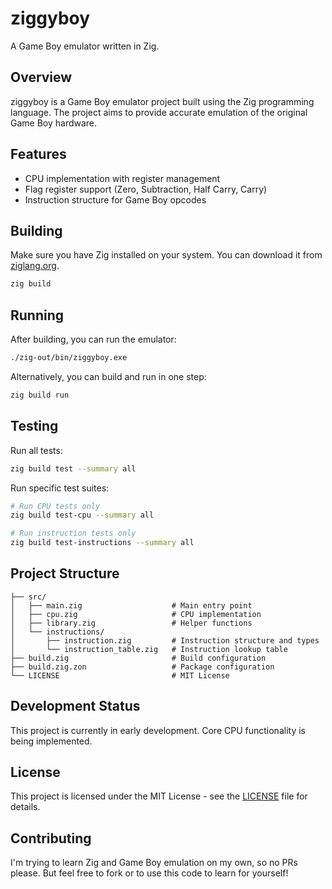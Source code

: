 # ziggyboy

A Game Boy emulator written in Zig.

## Overview

ziggyboy is a Game Boy emulator project built using the Zig programming language. The project aims to provide accurate emulation of the original Game Boy hardware.

## Features

- CPU implementation with register management
- Flag register support (Zero, Subtraction, Half Carry, Carry)
- Instruction structure for Game Boy opcodes

## Building

Make sure you have Zig installed on your system. You can download it from [ziglang.org](https://ziglang.org/).

```bash
zig build
```

## Running

After building, you can run the emulator:

```bash
./zig-out/bin/ziggyboy.exe
```

Alternatively, you can build and run in one step:

```bash
zig build run
```

## Testing

Run all tests:

```bash
zig build test --summary all
```

Run specific test suites:

```bash
# Run CPU tests only
zig build test-cpu --summary all

# Run instruction tests only
zig build test-instructions --summary all
```

## Project Structure

```
├── src/
│   ├── main.zig                    # Main entry point
│   ├── cpu.zig                     # CPU implementation
│   ├── library.zig                 # Helper functions
│   └── instructions/
│       ├── instruction.zig         # Instruction structure and types
│       └── instruction_table.zig   # Instruction lookup table
├── build.zig                       # Build configuration
├── build.zig.zon                   # Package configuration
└── LICENSE                         # MIT License
```

## Development Status

This project is currently in early development. Core CPU functionality is being implemented.

## License

This project is licensed under the MIT License - see the [LICENSE](LICENSE) file for details.

## Contributing

I'm trying to learn Zig and Game Boy emulation on my own, so no PRs please. But feel free to fork or to use this code to learn for yourself!
